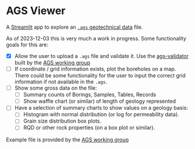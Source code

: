 # AGS Viewer

A [Streamlit](https://streamlit.io/) app to explore an [`.ags` geotechnical data](https://www.ags.org.uk/data-format/) file.

As of 2023-12-03 this is very much a work in progress. Some functionality goals for this are:

- [X] Allow the user to upload a `.ags` file and validate it. Use the [ags-validator](https://gitlab.com/ags-data-format-wg/agsi-validator-library) built by the [AGS working group](https://gitlab.com/ags-data-format-wg)
- [ ] If coordinate / grid information exists, plot the boreholes on a map. There could be some functionality for the user to input the correct grid information if not available in the `.ags`.
- [ ] Show some gross data on the file:
  - [ ] Summary counts of Borings, Samples, Tables, Records
  - [ ] Show waffle chart (or similar) of length of geology represented

- [ ] Have a selection of summary charts to show values on a geology basis:
  - [ ] Histogram with normal distribution (or log for permeability data).
  - [ ] Grain size distribution box plots.
  - [ ] RQD or other rock properties (on a box plot or similar).

Example file is provided by the [AGS working group](https://gitlab.com/ags-data-format-wg/ags-python-library/-/tree/main/examples?ref_type=heads)
